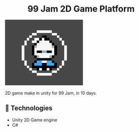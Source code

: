 <h1 align="center"> 99 Jam 2D Game Platform </h1>
<a href=""><img src="./Assets/Gif/player-gif.gif" alt="player insides bubble" /></a>
<p> 2D game make in unity for 99 Jam, in 10 days.</p>

<h2>🚀 Technologies</h2>
<ul>
<li>
Unity 2D Game engine
</li>
<li>
C#
</li>	
<u>
